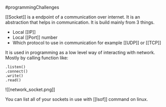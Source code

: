 #programmingChallenges 

[[Socket]] is a endpoint of a communication over internet. It is an abstraction that helps in communication. It is build mainly from 3 things. 
- Local [[IP]]
- Local [[Port]] number
- Which protocol to use in communication for example [[UDP]] or [[TCP]]


It is used in programming as a low level way of interacting with network. Mostly by calling function like:

```
.listen()
.connect()
.write()
.read()
```

![[network_socket.png]]

You can list all of your sockets in use with [[lsof]] command on linux.